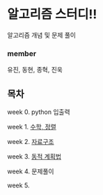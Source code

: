 # 알고리즘 스터디!!
알고리즘 개념 및 문제 풀이


### member
유진, 동현, 종혁, 진욱

## 목차
week 0. python 입출력

week 1. [수학, 정렬](doc/week1_sort.md)

week 2. [자료구조](doc/week2_datastructure.md)

week 3. [동적 계획법](doc/week3_dynamic_programming.md)

week 4. 문제풀이

week 5. 